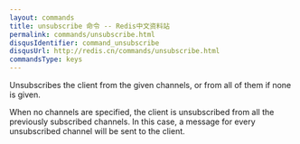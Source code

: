```yaml
---
layout: commands
title: unsubscribe 命令 -- Redis中文资料站
permalink: commands/unsubscribe.html
disqusIdentifier: command_unsubscribe
disqusUrl: http://redis.cn/commands/unsubscribe.html
commandsType: keys
---
```


Unsubscribes the client from the given channels, or from all of them if none is
given.

When no channels are specified, the client is unsubscribed from all the
previously subscribed channels.
In this case, a message for every unsubscribed channel will be sent to the
client.
